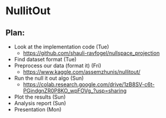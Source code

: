 # NullitOut

## Plan:

* Look at the implementation code (Tue) 
  * https://github.com/shauli-ravfogel/nullspace_projection   
* Find dataset format (Tue)
* Preprocess our data (format it) (Fri)
  * https://www.kaggle.com/assemzhunis/nullitout/
* Run the null it out algo (Sun)
  * https://colab.research.google.com/drive/1zB8SV-c6t-PGindgnZR0P8KO_wpFOVg_?usp=sharing
* Plot the results (Sun)
* Analysis report (Sun)
* Presentation (Mon)
